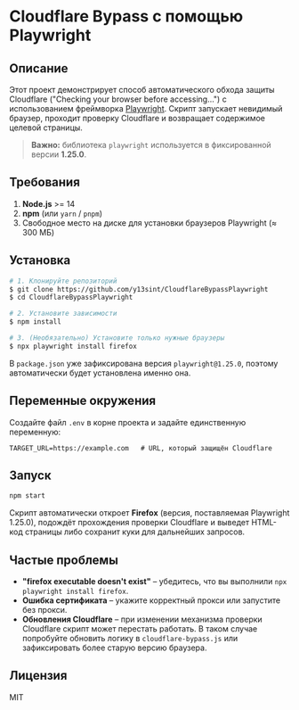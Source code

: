 # Cloudflare Bypass с помощью Playwright

## Описание
Этот проект демонстрирует способ автоматического обхода защиты Cloudflare ("Checking your browser before accessing…") c использованием фреймворка [Playwright](https://playwright.dev/). Скрипт запускает невидимый браузер, проходит проверку Cloudflare и возвращает содержимое целевой страницы.

> **Важно:** библиотека `playwright` используется в фиксированной версии **1.25.0**. 

## Требования
1. **Node.js** >= 14
2. **npm** (или `yarn` / `pnpm`)
3. Свободное место на диске для установки браузеров Playwright (≈ 300 МБ)

## Установка
```bash
# 1. Клонируйте репозиторий
$ git clone https://github.com/y13sint/CloudflareBypassPlaywright
$ cd CloudflareBypassPlaywright

# 2. Установите зависимости
$ npm install

# 3. (Необязательно) Установите только нужные браузеры
$ npx playwright install firefox
```
В `package.json` уже зафиксирована версия `playwright@1.25.0`, поэтому автоматически будет установлена именно она.

## Переменные окружения
Создайте файл `.env` в корне проекта и задайте единственную переменную:
```env
TARGET_URL=https://example.com   # URL, который защищён Cloudflare
```

## Запуск
```bash
npm start
```
Скрипт автоматически откроет **Firefox** (версия, поставляемая Playwright 1.25.0), подождёт прохождения проверки Cloudflare и выведет HTML-код страницы либо сохранит куки для дальнейших запросов.

## Частые проблемы
* **"firefox executable doesn't exist"** – убедитесь, что вы выполнили `npx playwright install firefox`.
* **Ошибка сертификата** – укажите корректный прокси или запустите без прокси.
* **Обновления Cloudflare** – при изменении механизма проверки Cloudflare скрипт может перестать работать. В таком случае попробуйте обновить логику в `cloudflare-bypass.js` или зафиксировать более старую версию браузера.

## Лицензия
MIT 


